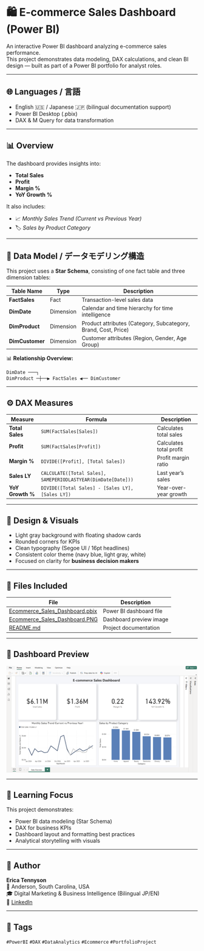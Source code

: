 # 🛍️ E-commerce Sales Dashboard (Power BI)

An interactive Power BI dashboard analyzing e-commerce sales performance.  
This project demonstrates data modeling, DAX calculations, and clean BI design — built as part of a Power BI portfolio for analyst roles.

---

## 🌐 Languages / 言語
- English 🇺🇸 / Japanese 🇯🇵 (bilingual documentation support)
- Power BI Desktop (.pbix)
- DAX & M Query for data transformation

---

## 📊 Overview

The dashboard provides insights into:
- **Total Sales**
- **Profit**
- **Margin %**
- **YoY Growth %**

It also includes:
- 📈 *Monthly Sales Trend (Current vs Previous Year)*  
- 🏷️ *Sales by Product Category*  

---

## 🧱 Data Model / データモデリング構造

This project uses a **Star Schema**, consisting of one fact table and three dimension tables:

| Table Name | Type | Description |
|-------------|------|--------------|
| **FactSales** | Fact | Transaction-level sales data |
| **DimDate** | Dimension | Calendar and time hierarchy for time intelligence |
| **DimProduct** | Dimension | Product attributes (Category, Subcategory, Brand, Cost, Price) |
| **DimCustomer** | Dimension | Customer attributes (Region, Gender, Age Group) |

📊 **Relationship Overview:**
```
DimDate ───┐
DimProduct ─┼──▶ FactSales ◀── DimCustomer
```

---

## ⚙️ DAX Measures

| Measure | Formula | Description |
|----------|----------|-------------|
| **Total Sales** | `SUM(FactSales[Sales])` | Calculates total sales |
| **Profit** | `SUM(FactSales[Profit])` | Calculates total profit |
| **Margin %** | `DIVIDE([Profit], [Total Sales])` | Profit margin ratio |
| **Sales LY** | `CALCULATE([Total Sales], SAMEPERIODLASTYEAR(DimDate[Date]))` | Last year’s sales |
| **YoY Growth %** | `DIVIDE([Total Sales] - [Sales LY], [Sales LY])` | Year-over-year growth |

---

## 🎨 Design & Visuals

- Light gray background with floating shadow cards  
- Rounded corners for KPIs  
- Clean typography (Segoe UI / 16pt headlines)  
- Consistent color theme (navy blue, light gray, white)  
- Focused on clarity for **business decision makers**  

---

## 📂 Files Included
| File | Description |
|------|-------------|
| [Ecommerce_Sales_Dashboard.pbix](./Ecommerce_Sales_Dashboard.pbix) | Power BI dashboard file |
| [Ecommerce_Sales_Dashboard.PNG](./Ecommerce_Sales_Dashboard.PNG) | Dashboard preview image |
| [README.md](./README.md) | Project documentation |

---

## 📸 Dashboard Preview

![E-commerce Dashboard Screenshot](./Ecommerce_Sales_Dashboard.PNG)

---

## 🧠 Learning Focus

This project demonstrates:
- Power BI data modeling (Star Schema)
- DAX for business KPIs
- Dashboard layout and formatting best practices
- Analytical storytelling with visuals

---

## 💬 Author

**Erica Tennyson**  
📍 Anderson, South Carolina, USA  
🎓 Digital Marketing & Business Intelligence (Bilingual JP/EN)  
🔗 [LinkedIn](https://www.linkedin.com/in/erica-tennyson-sc/)

---

## 📌 Tags

`#PowerBI` `#DAX` `#DataAnalytics` `#Ecommerce` `#PortfolioProject`
